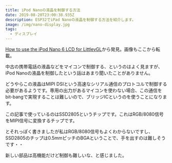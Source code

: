 ```yaml
---
title: iPod Nanoの液晶を制御する方法
date: 2019-08-20T23:00:38.935Z
description: ESP32でiPad Nanoの液晶を制御する方法を紹介します。
image: /img/nano-display.jpg
tags:
  - ディスプレイ
---
```

[How to use the iPod Nano 6 LCD for LittlevGL](https://blog.littlevgl.com/2019-02-02/use-ipod-nano6-lcd-for-littlevgl)から発見。画像もここから転載。

中古の携帯電話の液晶などをマイコンで制御する、というのはよく見ますが、iPod Nanoの液晶を制御したという話はあまり聞いたことがありません。

どうやらこの液晶はMIPI DSIという高速なシリアル通信のプロトコルで制御する必要があるようです。専用の出力があるマイコンを使わない場合、この通信をbit-bangで実現することは難しいので、ブリッジICというのを使うことになります。

この記事で使っているのはSSD2805というチップです。これはRGB/8080信号をMIPI信号に変換するチップです。

とそれっぽく書きましたが私はRGB/8080信号もよくわからないですし、SSD2805のチップは0.5mmピッチのBGAということで、手を出すのは難しそうです・・

新しい部品は高機能だけど制御も難しいな、と感じました。
